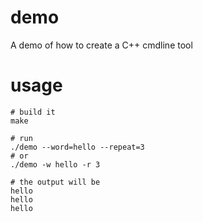 # demo
A demo of how to create a C++ cmdline tool

# usage
```shell
# build it
make

# run
./demo --word=hello --repeat=3
# or
./demo -w hello -r 3

# the output will be 
hello
hello
hello
```
